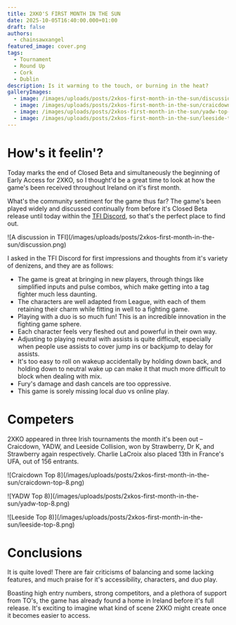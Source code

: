 ```yaml
---
title: 2XKO'S FIRST MONTH IN THE SUN
date: 2025-10-05T16:40:00.000+01:00
draft: false
authors:
  - chainsawxangel
featured_image: cover.png
tags:
  - Tournament
  - Round Up
  - Cork
  - Dublin
description: Is it warming to the touch, or burning in the heat?
galleryImages:
  - image: /images/uploads/posts/2xkos-first-month-in-the-sun/discussion.png
  - image: /images/uploads/posts/2xkos-first-month-in-the-sun/craicdown-top-8.png
  - image: /images/uploads/posts/2xkos-first-month-in-the-sun/yadw-top-8.png
  - image: /images/uploads/posts/2xkos-first-month-in-the-sun/leeside-top-8.png
---
```

# How's it feelin'?

Today marks the end of Closed Beta and simultaneously the beginning of Early Access for 2XKO, so I thought'd be a great time to look at how the game's been received throughout Ireland on it's first month.

What's the community sentiment for the game thus far? The game's been played widely and discussed continually from before it's Closed Beta release until today within the [TFI Discord](<>), so that's the perfect place to find out.

!\[A discussion in TFI](/images/uploads/posts/2xkos-first-month-in-the-sun/discussion.png)

 I asked in the TFI Discord for first impressions and thoughts from it's variety of denizens, and they are as follows:

* The game is great at bringing in new players, through things like simplified inputs and pulse combos, which make getting into a tag fighter much less daunting.
* The characters are well adapted from League, with each of them retaining their charm while fitting in well to a fighting game.
* Playing with a duo is so much fun! This is an incredible innovation in the fighting game sphere.
* Each character feels very fleshed out and powerful in their own way.
* Adjusting to playing neutral with assists is quite difficult, especially when people use assists to cover jump ins or backjump to delay for assists.
* It's too easy to roll on wakeup accidentally by holding down back, and holding down to neutral wake up can make it that much more difficult to block when dealing with mix.
* Fury's damage and dash cancels are too oppressive.
* This game is sorely missing local duo vs online play.

# Competers

2XKO appeared in three Irish tournaments the month it's been out – Craicdown, YADW, and Leeside Collision, won by Strawberry, Dr K, and Strawberry again respectively. Charlie LaCroix also placed 13th in France's UFA, out of 156 entrants.

!\[Craicdown Top 8](/images/uploads/posts/2xkos-first-month-in-the-sun/craicdown-top-8.png)


!\[YADW Top 8)](/images/uploads/posts/2xkos-first-month-in-the-sun/yadw-top-8.png)


!\[Leeside Top 8)](/images/uploads/posts/2xkos-first-month-in-the-sun/leeside-top-8.png)


# Conclusions

It is quite loved! There are fair criticisms of balancing and some lacking features, and much praise for it's accessibility, characters, and duo play.

Boasting high entry numbers, strong competitors, and a plethora of support from TO's, the game has already found a home in Ireland before it's full release. It's exciting to imagine what kind of scene 2XKO might create once it becomes easier to access.
